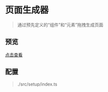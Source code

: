 # 页面生成器

> 通过预先定义的“组件”和“元素”拖拽生成页面

## 预览

[点击查看](http://lowinc.github.io/)

## 配置

> ./src/setup/index.ts
